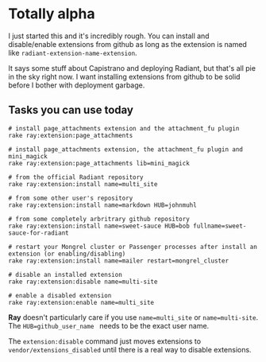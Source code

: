 Totally alpha
===

I just started this and it's incredibly rough. You can install and disable/enable extensions from github as long as the extension is named like `radiant-extension-name-extension`.

It says some stuff about Capistrano and deploying Radiant, but that's all pie in the sky right now. I want installing extensions from github to be solid before I bother with deployment garbage.

Tasks you can use today
---

	# install page_attachments extension and the attachment_fu plugin
	rake ray:extension:page_attachments
	
	# install page_attachments extension, the attachment_fu plugin and mini_magick
	rake ray:extension:page_attachments lib=mini_magick
	
	# from the official Radiant repository
	rake ray:extension:install name=multi_site
	
	# from some other user's repository
	rake ray:extension:install name=markdown HUB=johnmuhl
	
	# from some completely arbritrary github repository
	rake ray:extension:install name=sweet-sauce HUB=bob fullname=sweet-sauce-for-radiant
	
	# restart your Mongrel cluster or Passenger processes after install an extension (or enabling/disabling)
	rake ray:extension:install name=mailer restart=mongrel_cluster
	
	# disable an installed extension
	rake ray:extension:disable name=multi-site
	
	# enable a disabled extension
	rake ray:extension:enable name=multi_site

**Ray** doesn't particularly care if you use `name=multi_site` or `name=multi-site`. The `HUB=github_user_name ` needs to be the exact user name.

The `extension:disable` command just moves extensions to `vendor/extensions_disabled` until there is a real way to disable extensions.